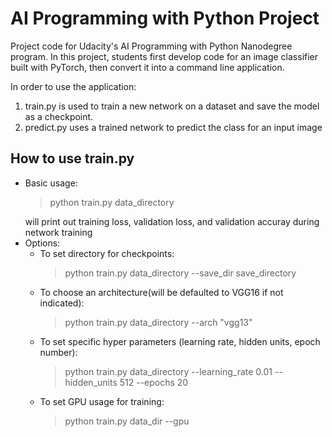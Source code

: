 # AI Programming with Python Project

Project code for Udacity's AI Programming with Python Nanodegree program. In this project, students first develop code for an image classifier built with PyTorch, then convert it into a command line application.

In order to use the application:
1. train.py is used to train a new network on a dataset and save the model as a checkpoint.
2. predict.py uses a trained network to predict the class for an input image

## How to use train.py

- Basic usage:
  >
  > python train.py data_directory
  >
  will print out training loss, validation loss, and validation accuray during network training
- Options:
    - To set directory for checkpoints:
        >
        > python train.py data_directory --save_dir save_directory
        >
    - To choose an architecture(will be defaulted to VGG16 if not indicated):
        >
        > python train.py data_directory --arch "vgg13"
        >
    - To set specific hyper parameters (learning rate, hidden units, epoch number):
        >
        > python train.py data_directory --learning_rate 0.01 --hidden_units 512 --epochs 20
        >
    - To set GPU usage for training:
        >
        > python train.py data_dir --gpu
        >
